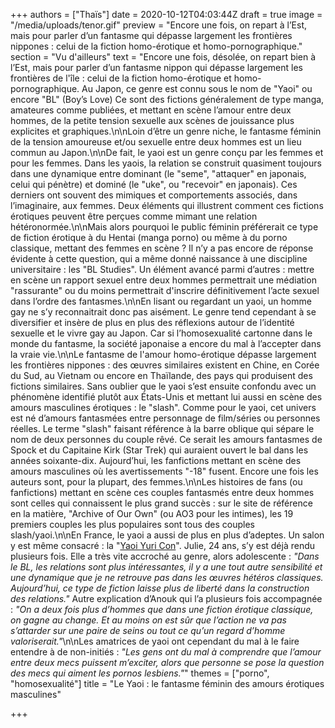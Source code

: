 +++
authors = ["Thaïs"]
date = 2020-10-12T04:03:44Z
draft = true
image = "/media/uploads/tenor.gif"
preview = "Encore une fois, on repart à l’Est, mais pour parler d’un fantasme qui dépasse largement les frontières nippones : celui de la fiction homo-érotique et homo-pornographique."
section = "Vu d'ailleurs"
text = "Encore une fois, désolée, on repart bien à l’Est, mais pour parler d’un fantasme nippon qui dépasse largement les frontières de l'île : celui de la fiction homo-érotique et homo-pornographique. Au Japon, ce genre est connu sous le nom de \"Yaoi\" ou encore \"BL\" (Boy’s Love) Ce sont des fictions généralement de type manga, amateures comme publiées, et mettant en scène l’amour entre deux hommes, de la petite tension sexuelle aux scènes de jouissance plus explicites et graphiques.\n\nLoin d’être un genre niche, le fantasme féminin de la tension amoureuse et/ou sexuelle entre deux hommes est un lieu commun au Japon.\n\nDe fait, le yaoi est un genre conçu par les femmes et pour les femmes. Dans les yaois, la relation se construit quasiment toujours dans une dynamique entre dominant (le \"seme\", \"attaquer\" en japonais, celui qui pénètre) et dominé (le \"uke\", ou \"recevoir\" en japonais). Ces derniers ont souvent des mimiques et comportements associés, dans l’imaginaire, aux femmes. Deux éléments qui illustrent comment ces fictions érotiques peuvent être perçues comme mimant une relation hétéronormée.\n\nMais alors pourquoi le public féminin préférerait ce type de fiction érotique à du Hentai (manga porno) ou même à du porno classique, mettant des femmes en scène ? Il n’y a pas encore de réponse évidente à cette question, qui a même donné naissance à une discipline universitaire : les \"BL Studies\". Un élément avancé parmi d’autres : mettre en scène un rapport sexuel entre deux hommes permettrait une médiation \"rassurante\" ou du moins permettrait d'inscrire définitivement l’acte sexuel dans l’ordre des fantasmes.\n\nEn lisant ou regardant un yaoi, un homme gay ne s’y reconnaitrait donc pas aisément. Le genre tend cependant à se diversifier et insère de plus en plus des réflexions autour de l’identité sexuelle et le vivre gay au Japon. Car si l’homosexualité cartonne dans le monde du fantasme, la société japonaise a encore du mal à l’accepter dans la vraie vie.\n\nLe fantasme de l'amour homo-érotique dépasse largement les frontières nippones : des œuvres similaires existent en Chine, en Corée du Sud, au Vietnam ou encore en Thaïlande, des pays qui produisent des fictions similaires. Sans oublier que le yaoi s’est ensuite confondu avec un phénomène identifié plutôt aux États-Unis et mettant lui aussi en scène des amours masculines érotiques : le \"slash\". Comme pour le yaoi, cet univers est né d’amours fantasmées entre personnage de film/séries ou personnes réelles. Le terme \"slash\" faisant référence à la barre oblique qui sépare le nom de deux personnes du couple rêvé. Ce serait les amours fantasmes de Spock et du Capitaine Kirk (Star Trek) qui auraient ouvert le bal dans les années soixante-dix. Aujourd’hui, les fanfictions mettant en scène des amours masculines où les avertissements \"-18\" fusent. Encore une fois les auteurs sont, pour la plupart, des femmes.\n\nLes histoires de fans (ou fanfictions) mettant en scène ces couples fantasmés entre deux hommes sont celles qui connaissent le plus grand succès : sur le site de référence en la matière, \"Archive of Our Own\" (ou AO3 pour les intimes), les 19 premiers couples les plus populaires sont tous des couples slash/yaoi.\n\nEn France, le yaoi a aussi de plus en plus d’adeptes. Un salon y est même consacré : la \"[Yaoi Yuri Con](https://y-con-france.com/)\".  Julie, 24 ans, s’y est déjà rendu plusieurs fois. Elle a très vite accroché au genre, alors adolescente : _\"Dans le BL, les relations sont plus intéressantes, il y a une tout autre sensibilité et une dynamique que je ne retrouve pas dans les œuvres hétéros classiques. Aujourd’hui, ce type de fiction laisse plus de liberté dans la construction des relations.\"_ Autre explication d’Anouk qui l’a plusieurs fois accompagnée : _\"On a deux fois plus d’hommes que dans une fiction érotique classique, on gagne au change. Et au moins on est sûr que l’action ne va pas s’attarder sur une paire de seins ou tout ce qu’un regard d’homme valoriserait.\"_\n\nLes amatrices de yaoi ont cependant du mal à le faire entendre à de non-initiés : _\"Les gens ont du mal à comprendre que l’amour entre deux mecs puissent m’exciter, alors que personne se pose la question des mecs qui aiment les pornos lesbiens.\"_"
themes = ["porno", "homosexualité"]
title = "Le Yaoi : le fantasme féminin des amours érotiques masculines"

+++

